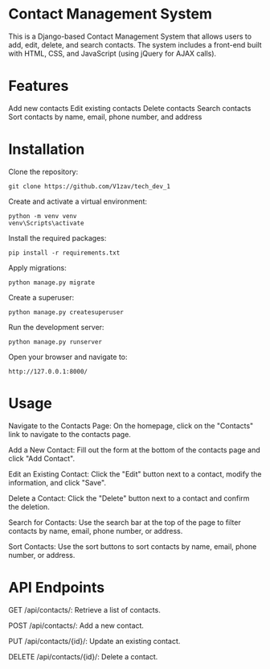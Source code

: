 # Contact Management System
This is a Django-based Contact Management System that allows users to add, edit, delete, and search contacts. The system includes a front-end built with HTML, CSS, and JavaScript (using jQuery for AJAX calls).

# Features
Add new contacts
Edit existing contacts
Delete contacts
Search contacts
Sort contacts by name, email, phone number, and address

# Installation
Clone the repository:
```
git clone https://github.com/V1zav/tech_dev_1
```
Create and activate a virtual environment:
```
python -m venv venv
venv\Scripts\activate
```
Install the required packages:
```
pip install -r requirements.txt
```
Apply migrations:
```
python manage.py migrate
```
Create a superuser:
```
python manage.py createsuperuser
```
Run the development server:
```
python manage.py runserver
```
Open your browser and navigate to:
```
http://127.0.0.1:8000/
```
# Usage
Navigate to the Contacts Page:
On the homepage, click on the "Contacts" link to navigate to the contacts page.

Add a New Contact:
Fill out the form at the bottom of the contacts page and click "Add Contact".

Edit an Existing Contact:
Click the "Edit" button next to a contact, modify the information, and click "Save".

Delete a Contact:
Click the "Delete" button next to a contact and confirm the deletion.

Search for Contacts:
Use the search bar at the top of the page to filter contacts by name, email, phone number, or address.

Sort Contacts:
Use the sort buttons to sort contacts by name, email, phone number, or address.

# API Endpoints
GET /api/contacts/: Retrieve a list of contacts.

POST /api/contacts/: Add a new contact.

PUT /api/contacts/{id}/: Update an existing contact.

DELETE /api/contacts/{id}/: Delete a contact.
